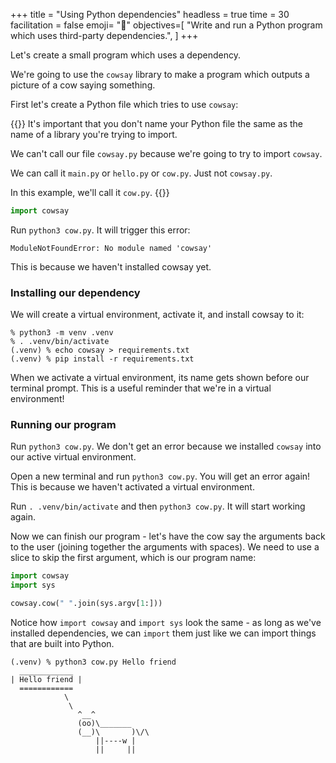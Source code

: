 +++
title = "Using Python dependencies"
headless = true
time = 30
facilitation = false
emoji= "📖"
objectives=[
    "Write and run a Python program which uses third-party dependencies.",
]
+++

Let's create a small program which uses a dependency.

We're going to use the `cowsay` library to make a program which outputs a picture of a cow saying something.

First let's create a Python file which tries to use `cowsay`:

{{<note>}}
It's important that you don't name your Python file the same as the name of a library you're trying to import.

We can't call our file `cowsay.py` because we're going to try to import `cowsay`.

We can call it `main.py` or `hello.py` or `cow.py`. Just not `cowsay.py`.

In this example, we'll call it `cow.py`.
{{</note>}}

```python
import cowsay
```

Run `python3 cow.py`. It will trigger this error:

```
ModuleNotFoundError: No module named 'cowsay'
```

This is because we haven't installed cowsay yet.

### Installing our dependency

We will create a virtual environment, activate it, and install cowsay to it:

```console
% python3 -m venv .venv
% . .venv/bin/activate
(.venv) % echo cowsay > requirements.txt
(.venv) % pip install -r requirements.txt
```

When we activate a virtual environment, its name gets shown before our terminal prompt. This is a useful reminder that we're in a virtual environment!

### Running our program

Run `python3 cow.py`. We don't get an error because we installed `cowsay` into our active virtual environment.

Open a new terminal and run `python3 cow.py`. You will get an error again! This is because we haven't activated a virtual environment.

Run `. .venv/bin/activate` and then `python3 cow.py`. It will start working again.

Now we can finish our program - let's have the cow say the arguments back to the user (joining together the arguments with spaces). We need to use a slice to skip the first argument, which is our program name:

```python
import cowsay
import sys

cowsay.cow(" ".join(sys.argv[1:]))
```

Notice how `import cowsay` and `import sys` look the same - as long as we've installed dependencies, we can `import` them just like we can import things that are built into Python.

```console
(.venv) % python3 cow.py Hello friend
  ____________
| Hello friend |
  ============
            \
             \
               ^__^
               (oo)\_______
               (__)\       )\/\
                   ||----w |
                   ||     ||
```
